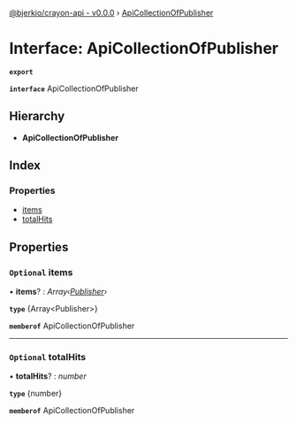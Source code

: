 [@bjerkio/crayon-api - v0.0.0](../README.md) › [ApiCollectionOfPublisher](apicollectionofpublisher.md)

# Interface: ApiCollectionOfPublisher

**`export`** 

**`interface`** ApiCollectionOfPublisher

## Hierarchy

* **ApiCollectionOfPublisher**

## Index

### Properties

* [items](apicollectionofpublisher.md#optional-items)
* [totalHits](apicollectionofpublisher.md#optional-totalhits)

## Properties

### `Optional` items

• **items**? : *Array‹[Publisher](publisher.md)›*

**`type`** {Array&lt;Publisher&gt;}

**`memberof`** ApiCollectionOfPublisher

___

### `Optional` totalHits

• **totalHits**? : *number*

**`type`** {number}

**`memberof`** ApiCollectionOfPublisher
